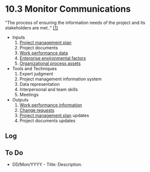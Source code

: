 # 10.3 Monitor Communications

"The process of ensuring the information needs of the project and its
stakeholders are met.." [[1]](../home.md#references)

- Inputs
  1. [Project management plan](../04-integration/4.2-develop-project-management-plan.md)
  2. Project documents
  3. [Work performance data](../00-project-files/06-work-performance/00-work-performance.md#work-performance-data)
  4. [Enterprise environmental factors](../00-project-files/01-enterprise-environmental-factors/00-enterprise-environmental-factors.md)
  5. [Organizational process assets](../00-project-files/02-organizational-process-assets/00-organizational-process-assets.md)
- Tools and Techniques
  1. Expert judgment
  2. Project management information system
  3. Data representation
  4. Interpersonal and team skills
  5. Meetings
- Outputs
  1. [Work performance information](../00-project-files/06-work-performance/00-work-performance.md#work-performance-information)
  2. [Change requests](../00-project-files/04-change-requests/00-change-requests.md)
  3. [Project management plan](../04-integration/4.2-develop-project-management-plan.md) updates
  4. Project documents updates

## Log

## To Do

- DD/Mon/YYYY - Title: Description.
